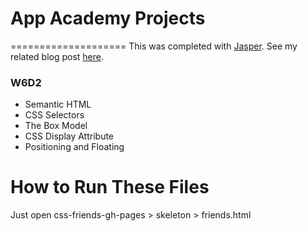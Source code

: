 # App Academy Projects
====================
This was completed with [Jasper](https://github.com/j4sper).  See my related blog post [here](http://blog.cssherry.com/post/108722550494/w6d2-css-all-the-cats).

### W6D2
* Semantic HTML
* CSS Selectors
* The Box Model
* CSS Display Attribute
* Positioning and Floating

# How to Run These Files
Just open css-friends-gh-pages > skeleton > friends.html
